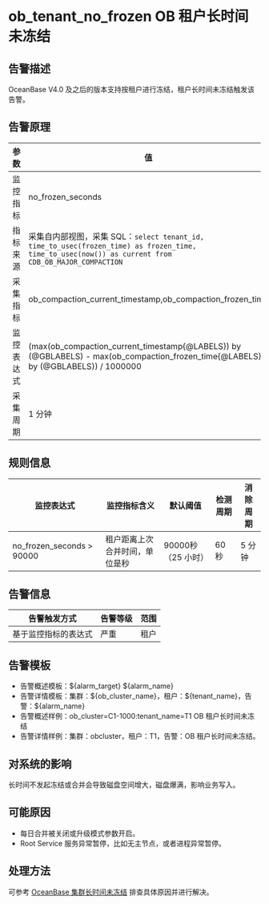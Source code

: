 # ob_tenant_no_frozen OB 租户长时间未冻结

## 告警描述

OceanBase V4.0 及之后的版本支持按租户进行冻结，租户长时间未冻结触发该告警。

## 告警原理

| 参数 | 值 |
| --- | --- |
| 监控指标 | no_frozen_seconds |
| 指标来源 | 采集自内部视图，采集 SQL：```select tenant_id, time_to_usec(frozen_time) as frozen_time, time_to_usec(now()) as current from CDB_OB_MAJOR_COMPACTION```|
| 采集指标 | ob_compaction_current_timestamp,ob_compaction_frozen_time |
| 监控表达式 | (max(ob_compaction_current_timestamp{@LABELS}) by (@GBLABELS) - max(ob_compaction_frozen_time{@LABELS}) by (@GBLABELS)) / 1000000 |
| 采集周期 | 1 分钟 |

## 规则信息

| 监控表达式 | 监控指标含义 | 默认阈值 | 检测周期 | 消除周期 |
| --- | --- | --- | --- | --- |
| no_frozen_seconds > 90000 | 租户距离上次合并时间，单位是秒 | 90000秒（25 小时） | 60 秒 | 5 分钟 |

## 告警信息

| 告警触发方式 | 告警等级 | 范围 |
| --- | --- | --- |
| 基于监控指标的表达式 | 严重 | 租户 |

## 告警模板

* 告警概述模板：\${alarm_target} \${alarm_name}
* 告警详情模板：集群：\${ob_cluster_name}，租户：\${tenant_name}，告警：\${alarm_name}
* 告警概述样例：ob_cluster=C1-1000:tenant_name=T1 OB 租户长时间未冻结
* 告警详情样例：集群：obcluster，租户：T1，告警：OB 租户长时间未冻结。

## 对系统的影响

长时间不发起冻结或合并会导致磁盘空间增大，磁盘爆满，影响业务写入。

## 可能原因

* 每日合并被关闭或升级模式参数开启。
* Root Service 服务异常暂停，比如无主节点，或者进程异常暂停。

## 处理方法

可参考 [OceanBase 集群长时间未冻结](../200.ob-alert/900.ob_cluster_no_frozen.md) 排查具体原因并进行解决。
